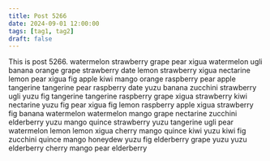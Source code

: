 ```yaml
---
title: Post 5266
date: 2024-09-01 12:00:00
tags: [tag1, tag2]
draft: false
---
```

This is post 5266.
watermelon
strawberry
grape
pear
xigua
watermelon
ugli
banana
orange
grape
strawberry
date
lemon
strawberry
xigua
nectarine
lemon
pear
xigua
fig
apple
kiwi
mango
orange
raspberry
pear
apple
tangerine
tangerine
pear
raspberry
date
yuzu
banana
zucchini
strawberry
ugli
yuzu
fig
tangerine
tangerine
raspberry
grape
xigua
strawberry
kiwi
nectarine
yuzu
fig
pear
xigua
fig
lemon
raspberry
apple
xigua
strawberry
fig
banana
watermelon
watermelon
mango
grape
nectarine
zucchini
elderberry
yuzu
mango
quince
strawberry
yuzu
tangerine
ugli
pear
watermelon
lemon
lemon
xigua
cherry
mango
quince
kiwi
yuzu
kiwi
fig
zucchini
quince
mango
honeydew
yuzu
fig
elderberry
grape
yuzu
yuzu
elderberry
cherry
mango
pear
elderberry
